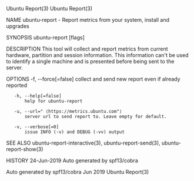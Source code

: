 Ubuntu Report(3)                                                                                                                                                                                                                                                                                       Ubuntu Report(3)

NAME
       ubuntu-report - Report metrics from your system, install and upgrades

SYNOPSIS
       ubuntu-report [flags]

DESCRIPTION
       This tool will collect and report metrics from current hardware, partition and session information.  This information can't be used to identify a single machine and is presented before being sent to the server.

OPTIONS
       -f, --force[=false]
           collect and send new report even if already reported

       -h, --help[=false]
           help for ubuntu-report

       -u, --url=" ⟨https://metrics.ubuntu.com"⟩
           server url to send report to. Leave empty for default.

       -v, --verbose[=0]
           issue INFO (-v) and DEBUG (-vv) output

SEE ALSO
       ubuntu-report-interactive(3), ubuntu-report-send(3), ubuntu-report-show(3)

HISTORY
       24-Jun-2019 Auto generated by spf13/cobra

Auto generated by spf13/cobra                                                                                                                           Jun 2019                                                                                                                                       Ubuntu Report(3)
